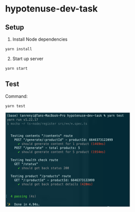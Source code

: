 # hypotenuse-dev-task

## Setup
1. Install Node dependencies
```js
yarn install
```

2. Start up server
```js
yarn start
```

## Test 
Command:
```js
yarn test
```

<img src="./assets/test_results.png" width="400" height="300">
